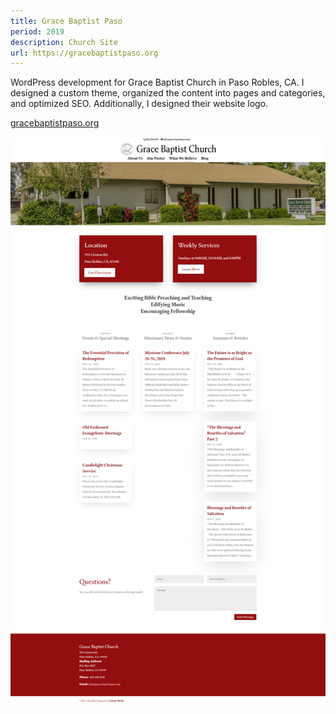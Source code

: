 ```yaml
---
title: Grace Baptist Paso
period: 2019
description: Church Site
url: https://gracebaptistpaso.org
---
```


WordPress development for Grace Baptist Church in Paso Robles, CA. I designed a custom theme, organized the content into pages and categories, and optimized SEO. Additionally, I designed their website logo.


[gracebaptistpaso.org](https://gracebaptistpaso.org)

<div class="image-wide">

![Grace Baptist Desktop](./gracebaptist-scrot.png)

</div>

